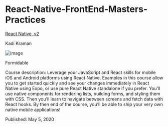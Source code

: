 # React-Native-FrontEnd-Masters-Practices

[React Native, v2](https://frontendmasters.com/courses/react-native-v2/)

Kadi Kraman

![image](https://user-images.githubusercontent.com/20091777/135791041-d44ce102-26f0-4c4c-a343-6ec782ac4cb0.png)

Formidable

Course description: Leverage your JavaScript and React skills for mobile iOS and Android platforms using React Native. Examples in this course allow you to get started quickly and see your changes immediately in React Native using Expo, or use pure React Native standalone if you prefer. You’ll use native components for rendering lists, building forms, and styling them with CSS. Then you’ll learn to navigate between screens and fetch data with React hooks. By then end of the course, you’ll be able to ship your very own native mobile applications!

Published: May 5, 2020

